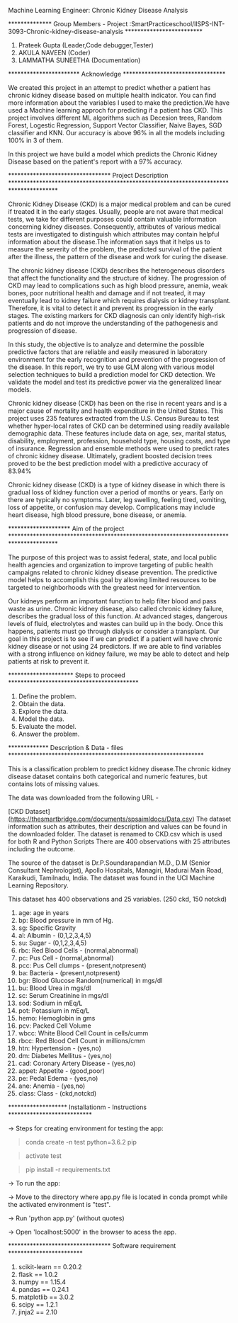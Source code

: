 
Machine Learning Engineer: Chronic Kidney Disease Analysis


************** Group Members - Project :SmartPracticeschool/llSPS-INT-3093-Chronic-kidney-disease-analysis ************************* 

1. Prateek Gupta (Leader,Code debugger,Tester)
2. AKULA NAVEEN (Coder)
3. LAMMATHA SUNEETHA (Documentation)

*********************** Acknowledge ********************************* 

We created this project in an attempt to predict whether a patient has chronic kidney disease based on multiple health indicator. You can find more information about the variables I used to make the prediction.We have used a Machine learning approch for predicting if a patient has CKD. This project involves different ML algorithms such as Decesion trees, Random Forest, Logestic Regression, Support Vector Classifier, Naive Bayes, SGD classifier and KNN. Our accuracy is above 96% in all the models including 100% in 3 of them.

In this project we have build a model which predicts the Chronic Kidney Disease based on the patient's report with a 97% accuracy.

********************************* Project Description ***************************************************************************************

Chronic Kidney Disease (CKD) is a major medical problem and can be cured if treated it in the early stages. Usually, people are not aware that medical tests, we take for different purposes could contain valuable information concerning kidney diseases. Consequently, attributes of various medical tests are investigated to distinguish which attributes may contain helpful information about the disease.The information says that it helps us to measure the severity of the problem, the predicted survival of the patient after the illness, the pattern of the disease and work for curing the disease.

The chronic kidney disease (CKD) describes the heterogeneous disorders that affect the functionality and the structure of kidney.
The progression of CKD may lead to complications such as high blood pressure, anemia, weak bones, poor nutritional health and
damage and if not treated, it may eventually lead to kidney failure which requires dialysis or kidney transplant.
Therefore, it is vital to detect it and prevent its progression in the early stages. The existing markers for CKD diagnosis
can only identify high-risk patients and do not improve the understanding of the pathogenesis and progression of disease.

In this study, the objective is to analyze and determine the possible predictive factors that are reliable and easily measured
in laboratory environment for the early recognition and prevention of the progression of the disease. In this report, we try to use GLM along with various model selection techniques to build a prediction model for CKD detection. We validate the model and test its predictive power via the generalized linear models.

Chronic kidney disease (CKD) has been on the rise in recent years and is a major cause of mortality and health expenditure in the United States. This project uses 235 features extracted from the U.S. Census Bureau to test whether hyper-local rates of CKD can be determined using readily available demographic data. These features include data on age, sex, marital status, disability, employment, profession, household type, housing costs, and type of insurance. Regression and ensemble methods were used to predict rates of chronic kidney disease. Ultimately, gradient boosted decision trees proved to be the best prediction model with a predictive accuracy of 83.94%

Chronic kidney disease (CKD) is a type of kidney disease in which there is gradual loss of kidney function over a period of months or years. Early on there are typically no symptoms. Later, leg swelling, feeling tired, vomiting, loss of appetite, or confusion may develop. Complications may include heart disease, high blood pressure, bone disease, or anemia.

******************** Aim of the project ***************************************************************************************

The purpose of this project was to assist federal, state, and local public health agencies and organization to improve targeting of public health campaigns related to chronic kidney disease prevention. The predictive model helps to accomplish this goal by allowing limited resources to be targeted to neighborhoods with the greatest need for intervention.

Our kidneys perform an important function to help filter blood and pass waste as urine. Chronic kidney disease, also called chronic kidney failure, describes the gradual loss of this function. At advanced stages, dangerous levels of fluid, electrolytes and wastes can build up in the body. Once this happens, patients must go through dialysis or consider a transplant.
Our goal in this project is to see if we can predict if a patient will have chronic kidney disease or not using 24 predictors. If we are able to find variables with a strong influence on kidney failure, we may be able to detect and help patients at risk to prevent it.

********************* Steps to proceed ******************************************
1. Define the problem.
2. Obtain the data.
3. Explore the data.
4. Model the data.
5. Evaluate the model.
6. Answer the problem.


************* Description & Data - files *************************************************************** 

This is a classification problem to predict kidney disease.The chronic kidney disease dataset contains both categorical and numeric features, but contains lots of missing values. 

The data was downloaded from the following URL - 

[CKD Dataset]  (https://thesmartbridge.com/documents/spsaimldocs/Data.csv)
The dataset information such as attributes, their description and values can be found in the downloaded folder.
The dataset is renamed to CKD.csv which is used for both R and Python Scripts
There are 400 observations with 25 attributes including the outcome.

The source of the dataset is Dr.P.Soundarapandian M.D., D.M (Senior Consultant Nephrologist), Apollo Hospitals, Managiri, Madurai Main Road, Karaikudi, Tamilnadu, India. The dataset was found in the UCI Machine Learning Repository.

This dataset has 400 observations and 25 variables. (250 ckd, 150 notckd)

1. age: age in years
2. bp: Blood pressure in mm of Hg.
3. sg: Specific Gravity
4. al: Albumin - (0,1,2,3,4,5)
5. su: Sugar - (0,1,2,3,4,5)
6. rbc: Red Blood Cells - (normal,abnormal)
7. pc: Pus Cell - (normal,abnormal)
8. pcc: Pus Cell clumps - (present,notpresent)
9. ba: Bacteria - (present,notpresent)
10. bgr: Blood Glucose Random(numerical) in mgs/dl
11. bu: Blood Urea in mgs/dl
12. sc: Serum Creatinine in mgs/dl
13. sod: Sodium in mEq/L
14. pot: Potassium in mEq/L
15. hemo: Hemoglobin in gms
16. pcv: Packed Cell Volume
17. wbcc: White Blood Cell Count in cells/cumm
18. rbcc: Red Blood Cell Count in millions/cmm
19. htn: Hypertension - (yes,no)
20. dm: Diabetes Mellitus - (yes,no)
21. cad: Coronary Artery Disease - (yes,no)
22. appet: Appetite - (good,poor)
23. pe: Pedal Edema - (yes,no)
24. ane: Anemia - (yes,no)
25. class: Class - (ckd,notckd)

******************* Installationm - Instructions ***************************

-> Steps for creating environment for testing the app:

> conda create -n test python=3.6.2 pip

> activate test

> pip install -r requirements.txt

-> To run the app:

-> Move to the directory where app.py file is located in conda prompt while the activated environment is "test".

-> Run 'python app.py' (without quotes)

-> Open 'localhost:5000' in the browser to acess the app.

********************************* Software requirement ************************

1. scikit-learn == 0.20.2
2. flask == 1.0.2
3. numpy == 1.15.4
4. pandas == 0.24.1
5. matplotlib == 3.0.2
6. scipy == 1.2.1
7. jinja2 == 2.10

